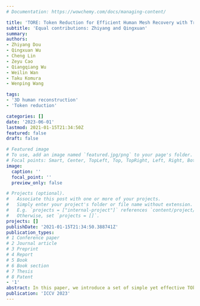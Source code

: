 ```yaml
---
# Documentation: https://wowchemy.com/docs/managing-content/

title: 'TORE: Token Reduction for Efficient Human Mesh Recovery with Transformer'
subtitle: 'Equal contributions: Zhiyang and Qingxuan'
summary: 
authors:
- Zhiyang Dou
- Qingxuan Wu
- Cheng Lin
- Zeyu Cao
- Qiangqiang Wu
- Weilin Wan
- Taku Komura
- Wenping Wang

tags:
- '3D human reconstruction'
- 'Token reduction'

categories: []
date: '2023-06-01'
lastmod: 2021-01-15T21:34:50Z
featured: false
draft: false

# Featured image
# To use, add an image named `featured.jpg/png` to your page's folder.
# Focal points: Smart, Center, TopLeft, Top, TopRight, Left, Right, BottomLeft, Bottom, BottomRight.
image:
  caption: ''
  focal_point: ''
  preview_only: false

# Projects (optional).
#   Associate this post with one or more of your projects.
#   Simply enter your project's folder or file name without extension.
#   E.g. `projects = ["internal-project"]` references `content/project/deep-learning/index.md`.
#   Otherwise, set `projects = []`.
projects: []
publishDate: '2021-01-15T21:34:50.388741Z'
publication_types:
# 1 Conference paper
# 2 Journal article
# 3 Preprint
# 4 Report
# 5 Book
# 6 Book section
# 7 Thesis
# 8 Patent
- '1'
abstract: In this paper, we introduce a set of simple yet effective TOken REduction (TORE) strategies for Transformer-based Human Mesh Recovery from monocular images. Current SOTA performance is achieved by Transformer-based structures. However, they suffer from high model complexity and computation cost caused by redundant tokens. We propose token reduction strategies based on two important aspects, i.e., the 3D geometry structure and 2D image feature, where we hierarchically recover the mesh geometry with priors from body structure and conduct token clustering to pass fewer but more discriminative image feature tokens to the Transformer. Our method massively reduces the number of tokens involved in high-complexity interactions in the Transformer. This leads to a significantly reduced computational cost while still achieving competitive or even higher accuracy in shape recovery. Extensive experiments across a wide range of benchmarks validate the superior effectiveness of the proposed method. We further demonstrate the generalizability of our method on hand mesh recovery. Our code will be publicly available once the paper is published.
publication: 'ICCV 2023'
---
```

